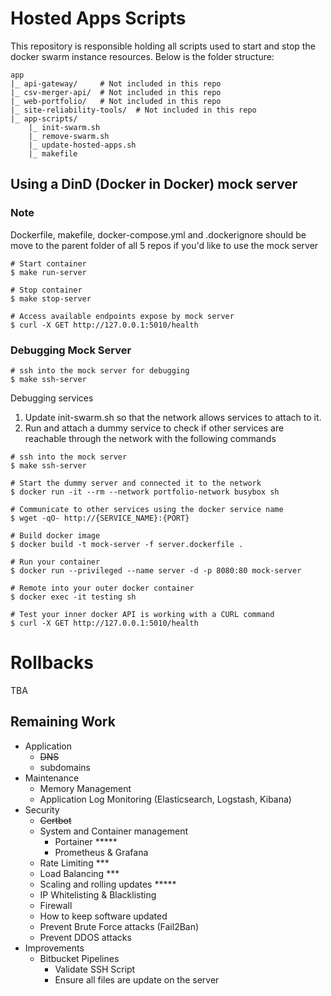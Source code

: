 # Hosted Apps Scripts

This repository is responsible holding all scripts used to start and stop the docker swarm instance resources. Below is the folder structure:

```
app
|_ api-gateway/     # Not included in this repo
|_ csv-merger-api/  # Not included in this repo
|_ web-portfolio/   # Not included in this repo
|_ site-reliability-tools/  # Not included in this repo
|_ app-scripts/
    |_ init-swarm.sh
    |_ remove-swarm.sh
    |_ update-hosted-apps.sh
    |_ makefile
```

## Using a DinD (Docker in Docker) mock server

### Note
Dockerfile, makefile, docker-compose.yml and .dockerignore should be move to the parent folder of all 5 repos if you'd like to use the mock server

```shell
# Start container
$ make run-server

# Stop container
$ make stop-server

# Access available endpoints expose by mock server
$ curl -X GET http://127.0.0.1:5010/health
```

### Debugging Mock Server

```shell
# ssh into the mock server for debugging
$ make ssh-server
```

Debugging services
1. Update init-swarm.sh so that the network allows services to attach to it.
2. Run and attach a dummy service to check if other services are reachable through the network with the following commands

```shell
# ssh into the mock server
$ make ssh-server 

# Start the dummy server and connected it to the network
$ docker run -it --rm --network portfolio-network busybox sh

# Communicate to other services using the docker service name
$ wget -qO- http://{SERVICE_NAME}:{PORT}
```


```shell
# Build docker image
$ docker build -t mock-server -f server.dockerfile .

# Run your container
$ docker run --privileged --name server -d -p 8080:80 mock-server

# Remote into your outer docker container
$ docker exec -it testing sh

# Test your inner docker API is working with a CURL command
$ curl -X GET http://127.0.0.1:5010/health
```

# Rollbacks

TBA

## Remaining Work

* Application
    * ~~DNS~~
    * subdomains
* Maintenance
    * Memory Management
    * Application Log Monitoring (Elasticsearch, Logstash, Kibana)
* Security
    * ~~Certbot~~
    * System and Container management 
        - Portainer *****
        - Prometheus & Grafana 
    * Rate Limiting  ***
    * Load Balancing ***
    * Scaling and rolling updates *****
    * IP Whitelisting & Blacklisting
    * Firewall
    * How to keep software updated
    * Prevent Brute Force attacks (Fail2Ban)
    * Prevent DDOS attacks
* Improvements 
    * Bitbucket Pipelines
        - Validate SSH Script
        - Ensure all files are update on the server
